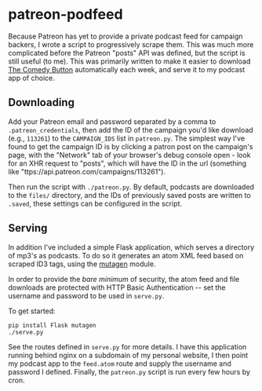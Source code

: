 # patreon-podfeed

Because Patreon has yet to provide a private podcast feed for campaign backers,
I wrote a script to progressively scrape them. This was much more complicated
before the Patreon "posts" API was defined, but the script is still useful (to
me). This was primarily written to make it easier to download [The Comedy
Button](https://www.patreon.com/comedybutton) automatically each week, and serve
it to my podcast app of choice.


## Downloading

Add your Patreon email and password separated by a comma to
`.patreon_credentials`, then add the ID of the campaign you'd like download
(e.g., `113261`) to the `CAMPAIGN_IDS` list in `patreon.py`.
The simplest way I've found to get the campaign ID is by clicking a patron post
on the campaign's page, with the "Network" tab of your browser's debug console
open - look for an XHR request to "posts", which will have the ID in the url
(something like "ttps://api.patreon.com/campaigns/113261").

Then run the script with `./patreon.py`. By default, podcasts are downloaded to
the `files/` directory, and the IDs of previously saved posts are written to
`.saved`, these settings can be configured in the script.


## Serving 

In addition I've included a simple Flask application, which serves a directory
of mp3's as podcasts. To do so it generates an atom XML feed based on scraped
ID3 tags, using the [mutagen](https://pypi.python.org/pypi/mutagen) module.

In order to provide the *bare minimum* of security, the atom feed and file
downloads are protected with HTTP Basic Authentication -- set the username and
password to be used in `serve.py`.

To get started:

```shell
pip install Flask mutagen
./serve.py
```

See the routes defined in `serve.py` for more details. I have this application
running behind nginx on a subdomain of my personal website, I then point my
podcast app to the `feed.atom` route and supply the username and password
I defined. Finally, the `patreon.py` script is run every few hours by cron.
